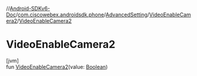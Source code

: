 //[Android-SDKv6-Doc](../../../../index.md)/[com.ciscowebex.androidsdk.phone](../../index.md)/[AdvancedSetting](../index.md)/[VideoEnableCamera2](index.md)/[VideoEnableCamera2](-video-enable-camera2.md)

# VideoEnableCamera2

[jvm]\
fun [VideoEnableCamera2](-video-enable-camera2.md)(value: [Boolean](https://kotlinlang.org/api/latest/jvm/stdlib/kotlin/-boolean/index.html))
